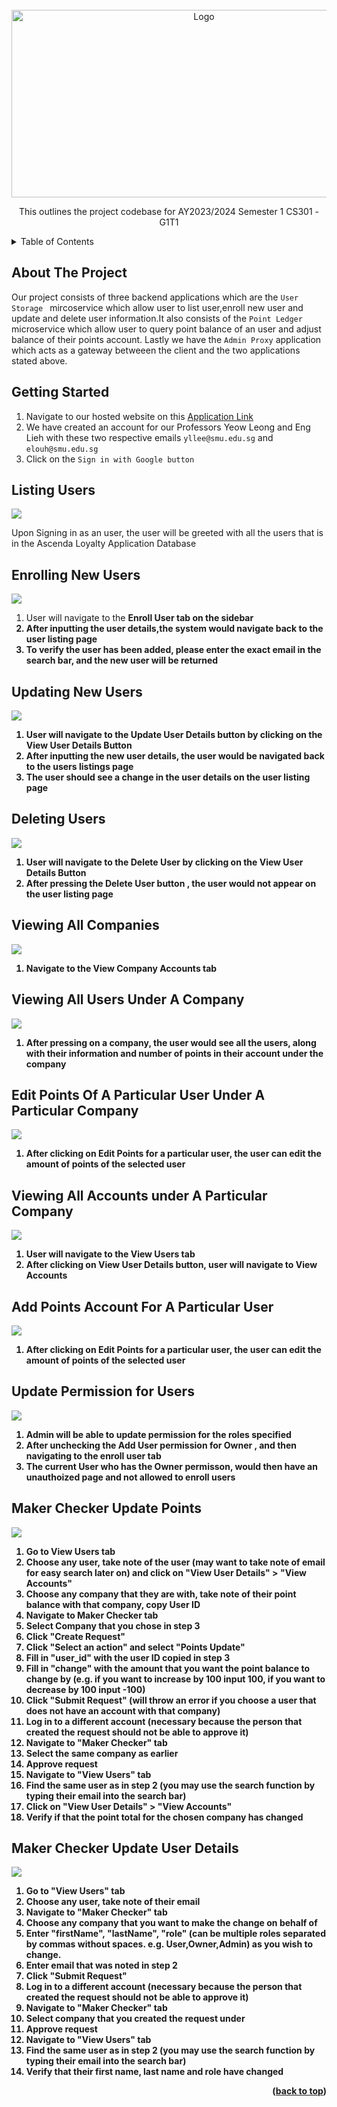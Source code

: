 <!-- PROJECT LOGO -->
<br />
<div align="center">
  <img src="images/loyalty.png" alt="Logo" width="600" height="300">

  <p align="center">
    This outlines the project codebase for AY2023/2024 Semester 1 CS301  - G1T1 
  </p>
</div>

<!-- TABLE OF CONTENTS -->
<details>
  <summary>Table of Contents</summary>
  <ol>
    <li>
      <a href="#a">About the Project</a>
    </li>
    <li>
      <a href="#getting-started">Getting Started</a>
      <ul>
        <li><a href="#listing-users">Listing Users</a></li>
        <li><a href="#enrolling-new-users">Enrolling new Users</a></li>
        <li><a href="#updating-new-users">Updating User Infromation</a></li>
        <li><a href="#deleting-usersdeleting-users">Deleting User Infromation</a></li>
        <li><a href="view-all-companies">View All Companies</a></li>
        <li><a href="view-all-users-in-company">View all Users Under A Company</a></li>
        <li><a href="edit-points">Edit Points</a></li>
        <li><a href="view-all-accounts">Viewing All Accounts Under A Particular Company</a></li>
        <li><a href="add-points-accounts">Add Points Account For A Particular User</a></li>
	      <li><a href="update-permissions-for-users">Updating Permissions for Users</a></li>
	      <li><a href="maker-checker-update-points">Maker Checker Update Points</a></li>
	      <li><a href="maker-checker-update-user-details">Maker Checker Update User Details</a></li>
      </ul>
    </li>

  </ol>
</details>

<!-- ABOUT THE PROJECT -->

## About The Project

Our project consists of three backend applications which are the `User Storage ` mircoservice which allow user to list user,enroll new user and update and delete user information.It also consists of the `Point Ledger` microservice which allow user to query point balance of an user and adjust balance of their points account. Lastly we have the `Admin Proxy` application which acts as a gateway betweeen the client and the two applications stated above.


	
## Getting Started

1.  Navigate to our hosted website on this [Application Link](https://api.itsag1t1.com/)
2.  We have created an account for our Professors Yeow Leong and Eng Lieh with these two respective emails `yllee@smu.edu.sg` and `elouh@smu.edu.sg`
4.  Click on the `Sign in with Google button`
## Listing Users
<div align="left">

<img src="images/listing_users.png"/>
<p>Upon Signing in as an user, the user will be greeted with all the users that is in the Ascenda Loyalty Application Database</p>
</div>

## Enrolling New Users
<div align="left">

<img src="images/enroll_user.png"/>
<ol>
	<li>User will navigate to the <b>Enroll User<b> tab on the sidebar</li>
	<li>After inputting the user details,the system would navigate back to the user listing page</li>
	<li>To verify the user has been added, please enter the exact email in the search bar, and the new user will be returned</li>
</ol>
</div>

## Updating New Users
<div align="left">

<img src="images/update_user.png"/>
<ol>
	<li>User will navigate to the <b>Update User Details button<b> by clicking on the View User Details Button</li>
	<li>After inputting the new user details, the user would be navigated back to the users listings page</li>
	<li>The user should see a change in the user details on the user listing page</li>
</ol></div>

  
## Deleting Users
<div align="left">

<img src="images/delete_user.png"/>
<ol>
	<li>User will navigate to the <b>Delete User <b> by clicking on the View User Details Button</li>
	<li>After pressing the Delete User button , the user would not appear on the user listing page</li>
	
</ol>
</div>

## Viewing All Companies
<div align="left">
  <img src="images/companygateway.png"/>
  <ol>
    <li>Navigate to the <b>View Company Accounts</b> tab</li>
  </ol>
</div>

## Viewing All Users Under A Company
<div align="left">
  <img src="images/companyaccount.png"/>
  <ol>
    <li>After pressing on a company, the user would see all the users, along with their information and number of points in their account under the company</li>
  </ol>
</div>

## Edit Points Of A Particular User Under A Particular Company
<div align="left">
  <img src="images/editPoints.png"/>
  <ol>
    <li>After clicking on <b>Edit Points</b> for a particular user, the user can edit the amount of points of the selected user</li>
  </ol>
</div>

## Viewing All Accounts under A Particular Company
<div align="left">
  <img src="images/viewUserPoints.png"/>
  <ol>
    <li>User will navigate to the <b>View Users</b> tab</li>
    <li>After clicking on <b>View User Details</b> button, user will navigate to <b>View Accounts</b></li>
  </ol>
</div>

## Add Points Account For A Particular User
<div align="left">
  <img src="images/addPointsAccounts.png"/>
  <ol>
    <li>After clicking on <b>Edit Points</b> for a particular user, the user can edit the amount of points of the selected user</li>
  </ol>
</div>

## Update Permission for Users
<div align="left">

<img src="images/admin_proxy.png"/>
<ol>
	<li>Admin will be able to update permission for the roles specified</li>
	<li>After unchecking the <b>Add User<b> permission for Owner , and then navigating to the enroll user tab</li>
 	<li>The current User who has the Owner permisson, would then have an unauthoized page and not allowed to enroll users</li>
	
</ol>
</div>



## Maker Checker Update Points
<div align="left">

  <img src="images/maker_checker_point.png"/>
  <ol>
    <li>Go to <b>View Users<b> tab</li>
    <li>Choose any user, take note of the user (may want to take note of email for easy search later on) and click on "View User Details" > "View Accounts"</li>
    <li>Choose any company that they are with, take note of their point balance with that company, copy User ID</li>
    <li>Navigate to <b>Maker Checker<b> tab </li>
    <li>Select Company that you chose in step 3</li>
    <li>Click "Create Request"</li>
    <li>Click "Select an action" and select "Points Update"</li>
    <li>Fill in "user_id" with the user ID copied in step 3</li>
    <li>Fill in "change" with the amount that you want the point balance to change by (e.g. if you want to increase by 100 input 100, if you want to decrease by 100 input -100)</li>
    <li>Click "Submit Request" (will throw an error if you choose a user that does not have an account with that company)</li>
    <li>Log in to a different account (necessary because the person that created the request should not be able to approve it)</li>
    <li>Navigate to "Maker Checker" tab</li>
    <li>Select the same company as earlier</li>
    <li>Approve request</li>
    <li>Navigate to "View Users" tab</li>
    <li>Find the same user as in step 2 (you may use the search function by typing their email into the search bar)</li>
    <li>Click on "View User Details" > "View Accounts"</li>
    <li>Verify if that the point total for the chosen company has changed</li>
  </ol>
</div>

## Maker Checker Update User Details
<div align="left">
  <img src="images/maker_checker_point.png"/>
  <ol>
    <li>Go to "View Users" tab</li>
    <li>Choose any user, take note of their email</li>
    <li>Navigate to "Maker Checker" tab</li>
    <li>Choose any company that you want to make the change on behalf of </li>
    <li>Enter "firstName", "lastName", "role" (can be multiple roles separated by commas without spaces. e.g. User,Owner,Admin) as you wish to change.</li>
    <li>Enter email that was noted in step 2</li>
    <li>Click "Submit Request"</li>
    <li>Log in to a different account (necessary because the person that created the request should not be able to approve it)</li>
    <li>Navigate to "Maker Checker" tab</li>
    <li>Select company that you created the request under</li>
    <li>Approve request</li>
    <li>Navigate to "View Users" tab</li>
    <li>Find the same user as in step 2 (you may use the search function by typing their email into the search bar)</li>
    <li>Verify that their first name, last name and role have changed</li>
  </ol>
</div>

<!-- ACKNOWLEDGMENTS -->



<p align="right">(<a href="#top">back to top</a>)</p>
